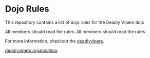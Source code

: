 Dojo Rules
==========

This repository contains a list of dojo rules for the Deadly Vipers dojo

All members should read the rules.
All members should read the rules

For more information, checkout the [deadlyvipers](https://github.com/deadlyvipers).

[deadlyvipers organization](https://github.com/deadlyvipers).
  
 
 